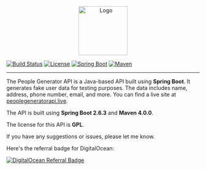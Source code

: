 <div align="center">
  <img src="https://user-images.githubusercontent.com/102715674/228890015-c38a38c5-cd6c-4dcf-b955-cde95fb380ca.svg" alt="Logo" width="128" height="128">
</div>

[![Build Status](https://img.shields.io/badge/Build-Passing-brightgreen)](https://github.com/user/repo/actions) [![License](https://img.shields.io/badge/License-GPL-blue)](https://opensource.org/licenses/GPL-3.0) [![Spring Boot](https://img.shields.io/badge/Spring%20Boot-2.6.3-brightgreen)](https://spring.io/projects/spring-boot) [![Maven](https://img.shields.io/badge/Maven-4.0.0-blue)](https://maven.apache.org/)

---

The People Generator API is a Java-based API built using **Spring Boot**. It generates fake user data for testing purposes. The data includes name, address, phone number, email, and more. You can find a live site at [peoplegeneratorapi.live](http://peoplegeneratorapi.live).

The API is built using **Spring Boot 2.6.3** and **Maven 4.0.0**.

The license for this API is **GPL**.

If you have any suggestions or issues, please let me know.

Here's the referral badge for DigitalOcean:

[![DigitalOcean Referral Badge](https://web-platforms.sfo2.cdn.digitaloceanspaces.com/WWW/Badge%201.svg)](https://www.digitalocean.com/?refcode=a4b65cb3fce5&utm_campaign=Referral_Invite&utm_medium=Referral_Program&utm_source=badge)
